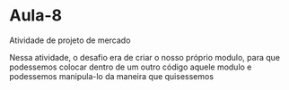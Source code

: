 # Aula-8
Atividade de projeto de mercado

Nessa atividade, o desafio era de criar o nosso próprio modulo, para que podessemos colocar dentro de um outro código aquele modulo e podessemos manipula-lo da maneira que quisessemos 
